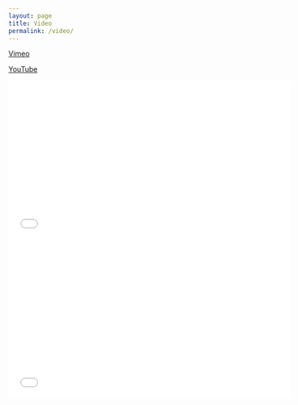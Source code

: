 ```yaml
---
layout: page
title: Video
permalink: /video/
---
```


[Vimeo](https://vimeo.com/apexskier)

[YouTube](http://youtube.com/camapexskier)

<iframe width="560" height="315" src="//www.youtube.com/embed/RT2EC3pxmbs" frameborder="0" webkitallowfullscreen mozallowfullscreen allowfullscreen></iframe>

<iframe src="//player.vimeo.com/video/72834549" width="560" height="315" frameborder="0" webkitallowfullscreen mozallowfullscreen allowfullscreen></iframe>
